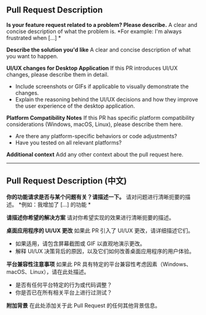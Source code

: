 ## Pull Request Description

**Is your feature request related to a problem? Please describe.**
A clear and concise description of what the problem is.
*For example: I'm always frustrated when [...] *

**Describe the solution you'd like**
A clear and concise description of what you want to happen.

**UI/UX changes for Desktop Application**
If this PR introduces UI/UX changes, please describe them in detail.
* Include screenshots or GIFs if applicable to visually demonstrate the changes.
* Explain the reasoning behind the UI/UX decisions and how they improve the user experience of the desktop application.

**Platform Compatibility Notes**
If this PR has specific platform compatibility considerations (Windows, macOS, Linux), please describe them here.
* Are there any platform-specific behaviors or code adjustments?
* Have you tested on all relevant platforms?

**Additional context**
Add any other context about the pull request here.

---

## Pull Request Description (中文)

**你的功能请求是否与某个问题有关？请描述一下。**
请对问题进行清晰扼要的描述。
*例如：我增加了 [...] 的功能 *

**请描述你希望的解决方案**
请对你希望实现的效果进行清晰扼要的描述。

**桌面应用程序的 UI/UX 更改**
如果此 PR 引入了 UI/UX 更改，请详细描述它们。
* 如果适用，请包含屏幕截图或 GIF 以直观地演示更改。
* 解释 UI/UX 决策背后的原因，以及它们如何改善桌面应用程序的用户体验。

**平台兼容性注意事项**
如果此 PR 具有特定的平台兼容性考虑因素（Windows、macOS、Linux），请在此处描述。
* 是否有任何平台特定的行为或代码调整？
* 你是否已在所有相关平台上进行过测试？

**附加背景**
在此处添加关于此 Pull Request 的任何其他背景信息。
